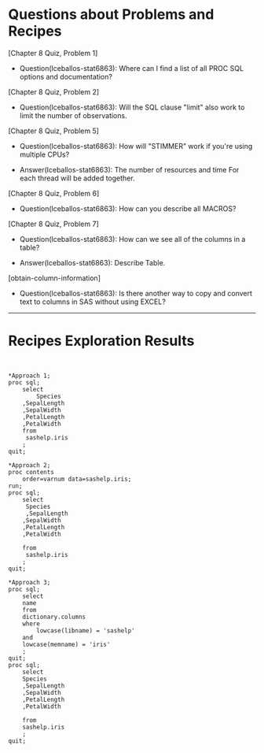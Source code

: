 
# Questions about Problems and Recipes



[Chapter 8  Quiz, Problem 1]
* Question(lceballos-stat6863): Where can I find a list of all PROC SQL options and documentation?



[Chapter 8  Quiz, Problem 2]
* Question(lceballos-stat6863): Will the SQL clause "limit" also work to limit the number of observations.



[Chapter 8  Quiz, Problem 5]
* Question(lceballos-stat6863): How will "STIMMER" work if you're using multiple CPUs?
- Answer(lceballos-stat6863): The number of resources and time For each thread will be added together.



[Chapter 8  Quiz, Problem 6]
* Question(lceballos-stat6863): How can you describe all MACROS?



[Chapter 8  Quiz, Problem 7]
* Question(lceballos-stat6863): How can we see all of the columns in a table?
- Answer(lceballos-stat6863): Describe Table.



[obtain-column-information]
* Question(lceballos-stat6863): Is there another way to copy and convert text to columns in SAS without using EXCEL?



***



# Recipes Exploration Results



```


*Approach 1;
proc sql;
    select
     	Species 
	,SepalLength
	,SepalWidth
	,PetalLength
	,PetalWidth
    from
     sashelp.iris
    ;
quit;

*Approach 2;
proc contents 
	order=varnum data=sashelp.iris;
run;
proc sql;
    select
	 Species
	 ,SepalLength
	,SepalWidth
	,PetalLength
	,PetalWidth

    from
     sashelp.iris
    ;
quit;

*Approach 3;
proc sql;
    select
	name
    from
	dictionary.columns
    where
        lowcase(libname) = 'sashelp'
    and
	lowcase(memname) = 'iris'
    ;
quit;
proc sql;
    select
	Species	
	,SepalLength	
	,SepalWidth	
	,PetalLength	
	,PetalWidth	

    from
	sashelp.iris
    ;
quit;



```
